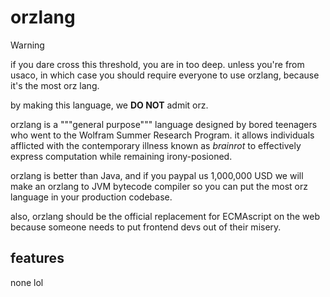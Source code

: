 # orzlang

> [!WARNING]
> if you dare cross this threshold, you are in too deep. 
> unless you're from usaco, in which case you should require everyone 
> to use orzlang, because it's the most orz lang.
>
> by making this language, we **DO NOT** admit orz.

orzlang is a """general purpose""" language designed by bored teenagers who went
to the Wolfram Summer Research Program. it allows individuals afflicted with the
contemporary illness known as *brainrot* to effectively express computation
while remaining irony-posioned. 

orzlang is better than Java, and if you paypal us 1,000,000 USD
we will make an orzlang to JVM bytecode compiler so you can put the most orz
language in your production codebase.

also, orzlang should be the official replacement for ECMAscript on the web 
because someone needs to put frontend devs out of their misery.

## features

none lol
